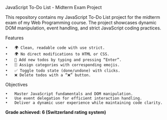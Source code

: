 JavaScript To-Do List - Midterm Exam Project

This repository contains my JavaScript To-Do List project for the midterm exam of my Web Programming course. The project showcases dynamic DOM manipulation, event handling, and strict JavaScript coding practices.

Features

	•	🌍 Clean, readable code with use strict.
	•	🌍 No direct modifications to HTML or CSS.
	•	📝 Add new todos by typing and pressing “Enter”.
	•	🗄️ Assign categories with corresponding emojis.
	•	✅ Toggle todo state (done/undone) with clicks.
	•	❌ Delete todos with a “❌” button.

Objectives

	•	Master JavaScript fundamentals and DOM manipulation.
	•	Use event delegation for efficient interaction handling.
	•	Deliver a dynamic user experience while maintaining code clarity.

**Grade achieved: 6 (Switzerland rating system)** 
